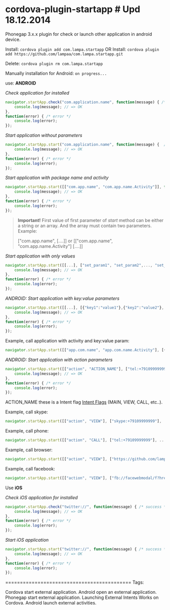 cordova-plugin-startapp # Upd 18.12.2014
===========================================================================

Phonegap 3.x.x plugin for check or launch other application in android device.


 
Install: ```cordova plugin add com.lampa.startapp```
OR
Install: ```cordova plugin add https://github.com/lampaa/com.lampa.startapp.git```

Delete:  ```cordova plugin rm com.lampa.startapp```

Manually installation for Android:
```on progress...```

use:  **ANDROID**



_Check application for installed_

```js
navigator.startApp.check("com.application.name", function(message) { /* success */
	console.log(message); // => OK
}, 
function(error) { /* error */
	console.log(error);
});
```

_Start application without parameters_

```js
navigator.startApp.start("com.application.name", function(message) {  /* success */
	console.log(message); // => OK
}, 
function(error) { /* error */
	console.log(error);
});
```

_Start application with package name and activity_

```js
navigator.startApp.start([["com.app.name", "com.app.name.Activity"]], function(message) { /* success */
	console.log(message); // => OK
}, 
function(error) { /* error */
	console.log(error);
});
```
> **Important!** First value of first parameter of _start_ method can be either a string or an array. And the array must contain two parameters. Example:
> 
> ["com.app.name", [....]] or [["com.app.name", "com.app.name.Activity"] [....]]


_Start application with only values_

```js
navigator.startApp.start([[...], ["set_param1", "set_param2",..., "set_paramN"]], function(message) { /* success */
	console.log(message); // => OK
}, 
function(error) { /* error */
	console.log(error);
});
```
_ANDROID: Start application with key:value parameters_

```js
navigator.startApp.start([[...], [{"key1":"value1"},{"key2":"value2"}, {...}, {"keyN":"valueN"}], function(message) { /* success */
	console.log(message); // => OK
}, 
function(error) { /* error */
	console.log(error);
});
```
Example, call application with activity and key:value param:

```js
navigator.startApp.start([["app.com.name", "app.com.name.Activity"], [{"product_id":"100"}], ...);
```
_ANDROID: Start application with action parameters_

```js
navigator.startApp.start([["action", "ACTION_NAME"], ["tel:+79109999999"], function(message) { /* success */
	console.log(message); // => OK
}, 
function(error) { /* error */
	console.log(error);
});
```
ACTION_NAME these is a Intent flag [Intent Flags](http://developer.android.com/reference/android/content/Intent.html) (MAIN, VIEW, CALL, etc..).

Example, call skype:
```js
navigator.startApp.start([["action", "VIEW"], ["skype:+79109999999"], ...);
```
Example, call phone:
```js
navigator.startApp.start([["action", "CALL"], ["tel:+79109999999"], ...);
```
Example, call browser:
```js
navigator.startApp.start([["action", "VIEW"], ["https://github.com/lampaa"], ...);
```
Example, call facebook:
```js
navigator.startApp.start([["action", "VIEW"], ["fb://facewebmodal/f?href=https://www.facebook.com/GitHub"], ...);
```

Use **iOS**

_Check iOS application for installed_

```js
navigator.startApp.check("twitter://", function(message) { /* success */
	console.log(message); // => OK
}, 
function(error) { /* error */
	console.log(error);
});
```

_Start iOS application_

```js
navigator.startApp.start("twitter://", function(message) { /* success */
	console.log(message); // => OK
}, 
function(error) { /* error */
	console.log(error);
});
```
===========================================
Tags: 

Cordova start external application.
Android open an external application.
Phonegap start external application.
Launching External Intents Works on Cordova.
Android launch external activities.
